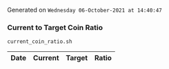 Generated on `Wednesday 06-October-2021 at 14:40:47`

### Current to Target Coin Ratio
`current_coin_ratio.sh`

Date|Current|Target|Ratio
---|---|---|---
